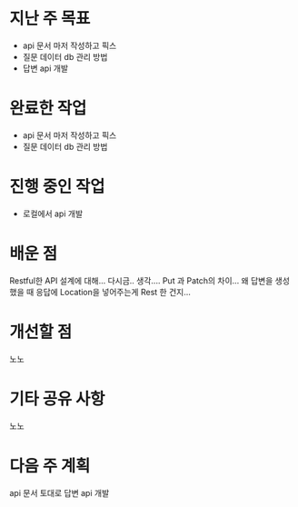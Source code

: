 # 지난 주 목표
- api 문서 마저 작성하고 픽스
- 질문 데이터 db 관리 방법
- 답변 api 개발
  
# 완료한 작업
- api 문서 마저 작성하고 픽스
- 질문 데이터 db 관리 방법

# 진행 중인 작업
- 로컬에서 api 개발
  
# 배운 점
Restful한 API 설계에 대해... 다시금.. 생각....
Put 과 Patch의 차이... 왜 답변을 생성했을 때 응답에 Location을 넣어주는게 Rest 한 건지...

# 개선할 점
노노
# 기타 공유 사항
노노
# 다음 주 계획
api 문서 토대로 답변 api 개발
